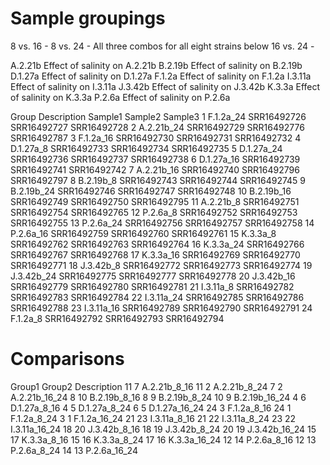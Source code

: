 # Sample groupings
8 vs. 16        -
8 vs. 24        - All three combos for all eight strains below
16 vs. 24       -

A.2.21b         Effect of salinity on A.2.21b
B.2.19b         Effect of salinity on B.2.19b
D.1.27a         Effect of salinity on D.1.27a
F.1.2a          Effect of salinity on F.1.2a
I.3.11a         Effect of salinity on I.3.11a
J.3.42b         Effect of salinity on J.3.42b
K.3.3a          Effect of salinity on K.3.3a
P.2.6a          Effect of salinity on P.2.6a

Group	Description	Sample1	Sample2	Sample3
1	F.1.2a_24	SRR16492726	SRR16492727	SRR16492728
2	A.2.21b_24	SRR16492729	SRR16492776	SRR16492787
3	F.1.2a_16	SRR16492730	SRR16492731	SRR16492732
4	D.1.27a_8	SRR16492733	SRR16492734	SRR16492735
5	D.1.27a_24	SRR16492736	SRR16492737	SRR16492738
6	D.1.27a_16	SRR16492739	SRR16492741	SRR16492742
7	A.2.21b_16	SRR16492740	SRR16492796	SRR16492797
8	B.2.19b_8	SRR16492743	SRR16492744	SRR16492745
9	B.2.19b_24	SRR16492746	SRR16492747	SRR16492748
10	B.2.19b_16	SRR16492749	SRR16492750	SRR16492795
11	A.2.21b_8	SRR16492751	SRR16492754	SRR16492765
12	P.2.6a_8	SRR16492752	SRR16492753	SRR16492755
13	P.2.6a_24	SRR16492756	SRR16492757	SRR16492758
14	P.2.6a_16	SRR16492759	SRR16492760	SRR16492761
15	K.3.3a_8	SRR16492762	SRR16492763	SRR16492764
16	K.3.3a_24	SRR16492766	SRR16492767	SRR16492768
17	K.3.3a_16	SRR16492769	SRR16492770	SRR16492771
18	J.3.42b_8	SRR16492772	SRR16492773	SRR16492774
19	J.3.42b_24	SRR16492775	SRR16492777	SRR16492778
20	J.3.42b_16	SRR16492779	SRR16492780	SRR16492781
21	I.3.11a_8	SRR16492782	SRR16492783	SRR16492784
22	I.3.11a_24	SRR16492785	SRR16492786	SRR16492788
23	I.3.11a_16	SRR16492789	SRR16492790	SRR16492791
24	F.1.2a_8	SRR16492792	SRR16492793	SRR16492794

# Comparisons

Group1	Group2	Description
11	7	A.2.21b_8_16
11	2	A.2.21b_8_24
7	2	A.2.21b_16_24
8	10	B.2.19b_8_16
8	9	B.2.19b_8_24
10	9	B.2.19b_16_24
4	6	D.1.27a_8_16
4	5	D.1.27a_8_24
6	5	D.1.27a_16_24
24	3	F.1.2a_8_16
24	1	F.1.2a_8_24
3	1	F.1.2a_16_24
21	23	I.3.11a_8_16
21	22	I.3.11a_8_24
23	22	I.3.11a_16_24
18	20	J.3.42b_8_16
18	19	J.3.42b_8_24
20	19	J.3.42b_16_24
15	17	K.3.3a_8_16
15	16	K.3.3a_8_24
17	16	K.3.3a_16_24
12	14	P.2.6a_8_16
12	13	P.2.6a_8_24
14	13	P.2.6a_16_24
